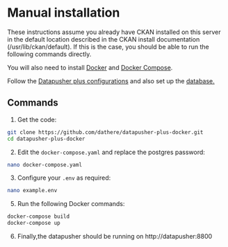 # Manual installation

These instructions assume you already have CKAN installed on this server in the default location described in the CKAN install documentation (/usr/lib/ckan/default). If this is the case, you should be able to run the following commands directly.

You will also need to install [Docker](https://www.docker.com/) and [Docker Compose](https://docs.docker.com/compose/).

Follow the [Datapusher plus configurations](https://github.com/dathere/datapusher-plus#configuring) and also set up the [database.](https://github.com/dathere/datapusher-plus#datapusher-database-setup)

## Commands

1. Get the code:
```sh
git clone https://github.com/dathere/datapusher-plus-docker.git
cd datapusher-plus-docker
```


2. Edit the `docker-compose.yaml` and replace the postgres password:
```sh
nano docker-compose.yaml
```


3. Configure your `.env` as required:
```sh
nano example.env
```


5. Run the following Docker commands:
```sh
docker-compose build
docker-compose up
```

6. Finally,the datapusher should be running on http://datapusher:8800


